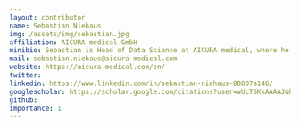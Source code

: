 ```yaml
---
layout: contributor
name: Sebastian Niehaus
img: /assets/img/sebastian.jpg
affiliation: AICURA medical GmbH
minibio: Sebastian is Head of Data Science at AICURA medical, where he and his team are working on a secure and scalable runtime environment for AI algorithms. He has experience in different fields of machine learning algorithms.    
mail: sebastian.niehaus@aicura-medical.com
website: https://aicura-medical.com/en/
twitter: 
linkedin: https://www.linkedin.com/in/sebastian-niehaus-88807a146/
googlescholar: https://scholar.google.com/citations?user=wULTSKkAAAAJ&hl=en
github:
importance: 1
---
```



